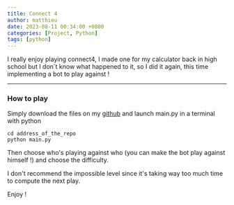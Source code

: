 ```yaml
---
title: Connect 4
author: matthieu
date: 2023-08-11 00:34:00 +0800
categories: [Project, Python]
tags: [python]
---
```


I really enjoy playing connect4, I made one for my calculator back in high school but I don`t know what happened to it, so I did it again, this time implementing a bot to play against ! 

---

### How to play 

Simply download the files on my [github](https://github.com/matthieuporte/connect4/) and launch main.py in a terminal with python
```
cd address_of_the_repo
python main.py
```

Then choose who's playing against who (you can make the bot play against himself !) and choose the difficulty.

I don't recommend the impossible level since it's taking way too much time to compute the next play.

Enjoy !
